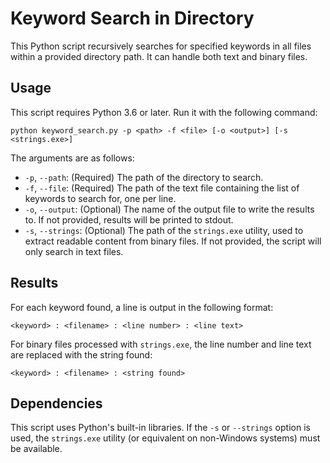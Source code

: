 # Keyword Search in Directory

This Python script recursively searches for specified keywords in all files within a provided directory path. It can handle both text and binary files.

## Usage

This script requires Python 3.6 or later. Run it with the following command:


```
python keyword_search.py -p <path> -f <file> [-o <output>] [-s <strings.exe>]
```

The arguments are as follows:

- `-p`, `--path`: (Required) The path of the directory to search.
- `-f`, `--file`: (Required) The path of the text file containing the list of keywords to search for, one per line.
- `-o`, `--output`: (Optional) The name of the output file to write the results to. If not provided, results will be printed to stdout.
- `-s`, `--strings`: (Optional) The path of the `strings.exe` utility, used to extract readable content from binary files. If not provided, the script will only search in text files.

## Results

For each keyword found, a line is output in the following format:


`<keyword> : <filename> : <line number> : <line text>`

For binary files processed with `strings.exe`, the line number and line text are replaced with the string found:



`<keyword> : <filename> : <string found>`

## Dependencies

This script uses Python's built-in libraries. If the `-s` or `--strings` option is used, the `strings.exe` utility (or equivalent on non-Windows systems) must be available.
